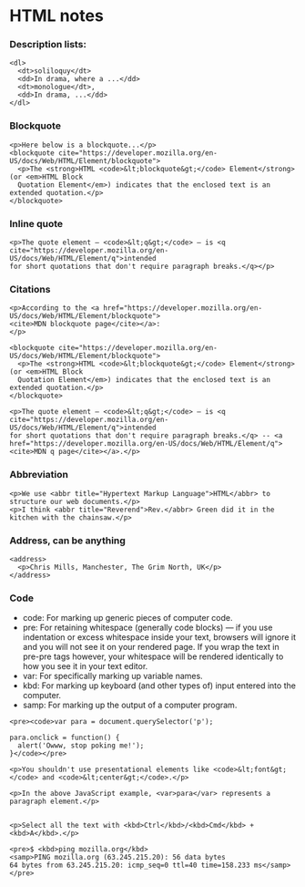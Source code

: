 # HTML notes

### Description lists:

```
<dl>
  <dt>soliloquy</dt>
  <dd>In drama, where a ...</dd>
  <dt>monologue</dt>,
  <dd>In drama, ...</dd>
</dl>
```

### Blockquote
```
<p>Here below is a blockquote...</p>
<blockquote cite="https://developer.mozilla.org/en-US/docs/Web/HTML/Element/blockquote">
  <p>The <strong>HTML <code>&lt;blockquote&gt;</code> Element</strong> (or <em>HTML Block
  Quotation Element</em>) indicates that the enclosed text is an extended quotation.</p>
</blockquote>
```
### Inline quote
```
<p>The quote element — <code>&lt;q&gt;</code> — is <q cite="https://developer.mozilla.org/en-US/docs/Web/HTML/Element/q">intended
for short quotations that don't require paragraph breaks.</q></p>
```

### Citations
```
<p>According to the <a href="https://developer.mozilla.org/en-US/docs/Web/HTML/Element/blockquote">
<cite>MDN blockquote page</cite></a>:
</p>

<blockquote cite="https://developer.mozilla.org/en-US/docs/Web/HTML/Element/blockquote">
  <p>The <strong>HTML <code>&lt;blockquote&gt;</code> Element</strong> (or <em>HTML Block
  Quotation Element</em>) indicates that the enclosed text is an extended quotation.</p>
</blockquote>

<p>The quote element — <code>&lt;q&gt;</code> — is <q cite="https://developer.mozilla.org/en-US/docs/Web/HTML/Element/q">intended
for short quotations that don't require paragraph breaks.</q> -- <a href="https://developer.mozilla.org/en-US/docs/Web/HTML/Element/q">
<cite>MDN q page</cite></a>.</p>
```

### Abbreviation
```
<p>We use <abbr title="Hypertext Markup Language">HTML</abbr> to structure our web documents.</p>
<p>I think <abbr title="Reverend">Rev.</abbr> Green did it in the kitchen with the chainsaw.</p>
```

### Address, can be anything
```
<address>
  <p>Chris Mills, Manchester, The Grim North, UK</p>
</address>
```

### Code
- code: For marking up generic pieces of computer code.
- pre: For retaining whitespace (generally code blocks) — if you use indentation or excess whitespace inside your text, browsers will ignore it and you will not see it on your rendered page. If you wrap the text in pre-pre tags however, your whitespace will be rendered identically to how you see it in your text editor.
- var: For specifically marking up variable names.
- kbd: For marking up keyboard (and other types of) input entered into the computer.
- samp: For marking up the output of a computer program.


```
<pre><code>var para = document.querySelector('p');

para.onclick = function() {
  alert('Owww, stop poking me!');
}</code></pre>

<p>You shouldn't use presentational elements like <code>&lt;font&gt;</code> and <code>&lt;center&gt;</code>.</p>

<p>In the above JavaScript example, <var>para</var> represents a paragraph element.</p>


<p>Select all the text with <kbd>Ctrl</kbd>/<kbd>Cmd</kbd> + <kbd>A</kbd>.</p>

<pre>$ <kbd>ping mozilla.org</kbd>
<samp>PING mozilla.org (63.245.215.20): 56 data bytes
64 bytes from 63.245.215.20: icmp_seq=0 ttl=40 time=158.233 ms</samp></pre>
```
